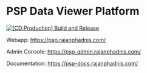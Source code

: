 # PSP Data Viewer Platform

[![[CD:Production] Build and Release](https://github.com/rajanphadnis/psp-data-viewer/actions/workflows/deploy.yml/badge.svg?branch=main)](https://github.com/rajanphadnis/psp-data-viewer/actions/workflows/deploy.yml)

Webapp: https://psp.rajanphadnis.com/

Admin Console: https://psp-admin.rajanphadnis.com/

Documentation: https://psp-docs.rajanphadnis.com/
